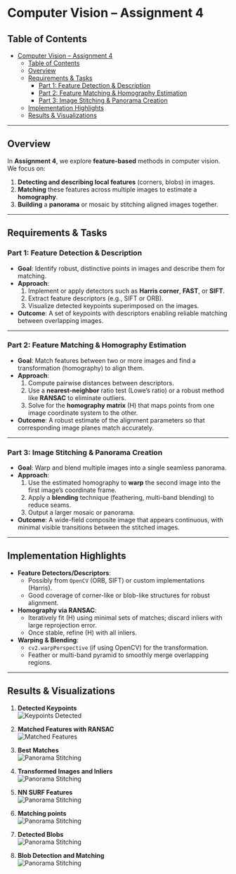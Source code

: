 # Computer Vision – Assignment 4

## Table of Contents
- [Computer Vision – Assignment 4](#computer-vision--assignment-4)
  - [Table of Contents](#table-of-contents)
  - [Overview](#overview)
  - [Requirements \& Tasks](#requirements--tasks)
    - [Part 1: Feature Detection \& Description](#part-1-feature-detection--description)
    - [Part 2: Feature Matching \& Homography Estimation](#part-2-feature-matching--homography-estimation)
    - [Part 3: Image Stitching \& Panorama Creation](#part-3-image-stitching--panorama-creation)
  - [Implementation Highlights](#implementation-highlights)
  - [Results \& Visualizations](#results--visualizations)

---

## Overview
In **Assignment 4**, we explore **feature-based** methods in computer vision. We focus on:
1. **Detecting and describing local features** (corners, blobs) in images.  
2. **Matching** these features across multiple images to estimate a **homography**.  
3. **Building** a **panorama** or mosaic by stitching aligned images together.

---

## Requirements & Tasks

### Part 1: Feature Detection & Description
- **Goal**: Identify robust, distinctive points in images and describe them for matching.  
- **Approach**:
  1. Implement or apply detectors such as **Harris corner**, **FAST**, or **SIFT**.  
  2. Extract feature descriptors (e.g., SIFT or ORB).  
  3. Visualize detected keypoints superimposed on the images.  
- **Outcome**: A set of keypoints with descriptors enabling reliable matching between overlapping images.

---

### Part 2: Feature Matching & Homography Estimation
- **Goal**: Match features between two or more images and find a transformation (homography) to align them.  
- **Approach**:
  1. Compute pairwise distances between descriptors.  
  2. Use a **nearest-neighbor** ratio test (Lowe’s ratio) or a robust method like **RANSAC** to eliminate outliers.  
  3. Solve for the **homography matrix** \(H\) that maps points from one image coordinate system to the other.  
- **Outcome**: A robust estimate of the alignment parameters so that corresponding image planes match accurately.

---

### Part 3: Image Stitching & Panorama Creation
- **Goal**: Warp and blend multiple images into a single seamless panorama.  
- **Approach**:
  1. Use the estimated homography to **warp** the second image into the first image’s coordinate frame.  
  2. Apply a **blending** technique (feathering, multi-band blending) to reduce seams.  
  3. Output a larger mosaic or panorama.  
- **Outcome**: A wide-field composite image that appears continuous, with minimal visible transitions between the stitched images.

---

## Implementation Highlights
- **Feature Detectors/Descriptors**:  
  - Possibly from `OpenCV` (ORB, SIFT) or custom implementations (Harris).  
  - Good coverage of corner-like or blob-like structures for robust alignment.
- **Homography via RANSAC**:  
  - Iteratively fit \(H\) using minimal sets of matches; discard inliers with large reprojection error.  
  - Once stable, refine \(H\) with all inliers.
- **Warping & Blending**:  
  - `cv2.warpPerspective` (if using OpenCV) for the transformation.  
  - Feather or multi-band pyramid to smoothly merge overlapping regions.

---

## Results & Visualizations

1. **Detected Keypoints**  
   ![Keypoints Detected](Screenshot%202025-03-23%20152304.jpg)  

2. **Matched Features with RANSAC**  
   ![Matched Features](Screenshot%202025-03-23%20152317.jpg)  

3. **Best Matches**  
   ![Panorama Stitching](Screenshot%202025-03-23%20152329.jpg)  

4. **Transformed Images and Inliers**  
   ![Panorama Stitching](Screenshot%202025-03-23%20152401.jpg)

5. **NN SURF Features**  
   ![Panorama Stitching](Screenshot%202025-03-23%20152413.jpg)

6. **Matching points**  
   ![Panorama Stitching](Screenshot%202025-03-23%20152436.jpg)

7. **Detected Blobs**  
![Panorama Stitching](Screenshot%202025-03-23%20152450.jpg)

1. **Blob Detection and Matching**  
   ![Panorama Stitching](Screenshot%202025-03-23%20152436.jpg)
